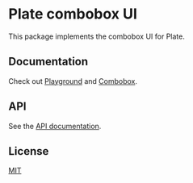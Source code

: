 # Plate combobox UI

This package implements the combobox UI for Plate.

## Documentation

Check out [Playground](https://plate.udecode.io/docs/playground) and
[Combobox](https://plate.udecode.io/docs/plugins/combobox).

## API

See the [API documentation](https://plate-api.udecode.io/globals.html). 

## License

[MIT](../../../LICENSE)
